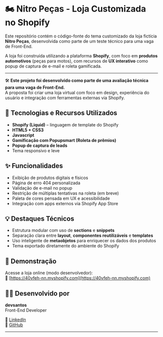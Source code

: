 # 🏍️ Nitro Peças - Loja Customizada no Shopify

Este repositório contém o código-fonte do tema customizado da loja fictícia **Nitro Peças**, desenvolvida como parte de um teste técnico para uma vaga de Front-End.

A loja foi construída utilizando a plataforma **Shopify**, com foco em **produtos automotivos** (peças para motos), com recursos de **UX interativo** como popup de captura de e-mail e roleta gamificada.

---

🛠️ **Este projeto foi desenvolvido como parte de uma avaliação técnica para uma vaga de Front-End.**  
A proposta foi criar uma loja virtual com foco em design, experiência do usuário e integração com ferramentas externas via Shopify.

## 🚀 Tecnologias e Recursos Utilizados

- **Shopify (Liquid)** – linguagem de template do Shopify
- **HTML5 + CSS3**
- **Javascript**
- **Gamificação com Popupsmart (Roleta de prêmios)**
- **Popup de captura de leads**
- Tema responsivo e leve

## ✨ Funcionalidades

- Exibição de produtos digitais e físicos
- Página de erro 404 personalizada
- Validação de e-mail no popup
- Restrição de múltiplas tentativas na roleta (em breve)
- Paleta de cores pensada em UX e acessibilidade
- Integração com apps externos via Shopify App Store

## 💡 Destaques Técnicos

- Estrutura modular com uso de **sections** e **snippets**
- Separação clara entre **layout**, **componentes reutilizáveis** e **templates**
- Uso inteligente de **metaobjetos** para enriquecer os dados dos produtos
- Tema exportado diretamente do ambiente do Shopify

## 📸 Demonstração

Acesse a loja online (modo desenvolvedor):  
🔗 [https://40vfeh-nn.myshopify.com](https://40vfeh-nn.myshopify.com)


## 👨‍💻 Desenvolvido por

**devsantos**  
Front-End Developer  

🔗 [LinkedIn](https://www.linkedin.com/in/vsantus/)  
🐙 [GitHub](https://github.com/vsantus)

---



